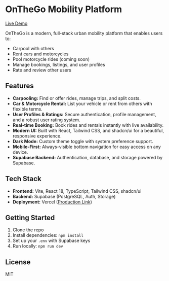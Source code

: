 # OnTheGo Mobility Platform

[Live Demo](https://onthego-vite.vercel.app/)

OnTheGo is a modern, full-stack urban mobility platform that enables users to:
- Carpool with others
- Rent cars and motorcycles
- Pool motorcycle rides (coming soon)
- Manage bookings, listings, and user profiles
- Rate and review other users

## Features
- **Carpooling:** Find or offer rides, manage trips, and split costs.
- **Car & Motorcycle Rental:** List your vehicle or rent from others with flexible terms.
- **User Profiles & Ratings:** Secure authentication, profile management, and a robust user rating system.
- **Real-time Booking:** Book rides and rentals instantly with live availability.
- **Modern UI:** Built with React, Tailwind CSS, and shadcn/ui for a beautiful, responsive experience.
- **Dark Mode:** Custom theme toggle with system preference support.
- **Mobile-First:** Always-visible bottom navigation for easy access on any device.
- **Supabase Backend:** Authentication, database, and storage powered by Supabase.

## Tech Stack
- **Frontend:** Vite, React 18, TypeScript, Tailwind CSS, shadcn/ui
- **Backend:** Supabase (PostgreSQL, Auth, Storage)
- **Deployment:** Vercel ([Production Link](https://onthego-vite.vercel.app/))

## Getting Started
1. Clone the repo
2. Install dependencies: `npm install`
3. Set up your `.env` with Supabase keys
4. Run locally: `npm run dev`

## License
MIT
